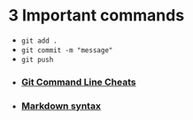 # 3 Important commands

- `git add .`
- `git commit -m "message"`
- `git push`


* ### [Git Command Line Cheats](/Git_Notes/Gitcheats.md)
* ### [Markdown syntax](/Git_Notes/markdown.md)
